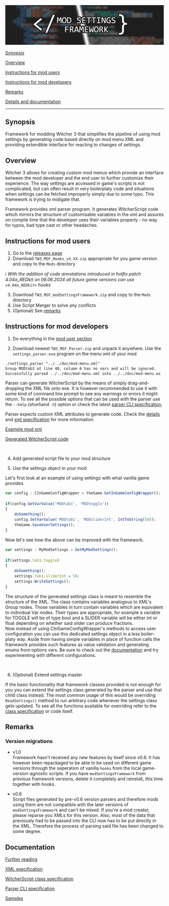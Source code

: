 <img src="doc/banner.jpg" alt="Logo"/>

<br>

[Synopsis](#synopsis)

[Overview](#overview)

[Instructions for mod users](#instructions-for-mod-users)

[Instructions for mod developers](#instructions-for-mod-developers)

[Remarks](#remarks)

[Details and documentation](#documentation)

---

## Synopsis
Framework for modding Witcher 3 that simplifies the pipeline of using mod settings by generating code based directly on mod menu XML and providing extendible interface for reacting to changes of settings.

## Overview
Witcher 3 allows for creating custom mod menus which provide an interface between the mod developer and the end user to further customize their experience. The way settings are accessed in game's scripts is not complicated, but can often result in very boilerplaty code and situations when settings can be fetched improperly simply due to some typo. This framework is trying to midigate that.

Framework provides xml parser program. It generates WitcherScript code which mirrors the structure of customisable variables in the xml and assures on compile time that the developer uses their variables properly - no way for typos, bad type cast or other headaches.


## Instructions for mod users

1. Go to the [releases page](https://github.com/SpontanCombust/tw3-settings-framework/releases)
2. Download `TW3_MSF_Hooks_vX.XX.zip` appropriate for you game version and copy to the `Mods` directory

:information_source: *With the addition of code annotations introduced in hotfix patch 4.04a_REDkit on 06.06.2024 all future game versions can use `v4.04a_REDkit+` hooks*

3. Download `TW3_MSF_modSettingsFramework.zip` and copy to the `Mods` directory
4. Use Script Merger to solve any conflicts
5. (Optional) See [remarks](#remarks)

## Instructions for mod developers

1. Do everything in the [mod user section](#instructions-for-mod-users)

2. Download newest `TW3_MSF_Parser.zip` and unpack it anywhere. Use the `settings_parser.exe` program on the menu xml of your mod

```shell
./settings_parser "../../doc/mod-menu.xml"
Group MODtab2 at line 40, column 6 has no vars and will be ignored.
Successfully parsed ../../doc/mod-menu.xml into ../../doc/mod-menu.ws
```
Parser can generate WitcherScript by the means of simply drag-and-dropping the XML file onto exe. It is however recommended to use it with some kind of command line prompt to see any warnings or errors it might return. To see all the possible options that can be used with the parser use the `--help` (shorhand `-h`) option or check the latest [parser CLI specification](doc/cli_specification.md).

Parser expects custom XML attributes to generate code. Check the [details](doc/details.md) and [xml specification](doc/xml_specification.md) for more information.

[Example mod xml](doc/mod-menu.xml)

[Generated WitcherScript code](doc/mod-menu.ws)

<br>

4. Add generated script file to your mod structure 
   
5. Use the settings object in your mod

Let's first look at an example of using settings with what vanilla game provides.
```js
var config : CInGameConfigWrapper = theGame.GetInGameConfigWrapper();

if(config.GetVarValue('MODtab1', 'MODtoggle'))
{
	doSomething();
	config.SetVarValue('MODtab1', 'MODsliderInt', IntToString(50));
	theGame.SaveUserSettings();
}
```

Now let's see how the above can be improved with the framework. 
```js
var settings : MyModSettings = GetMyModSettings();

if(settings.tab1.toggle)
{
	doSomething();
	settings.tab1.sliderInt = 50;
	settings.WriteSettings();
}
```

The structure of the generated settings class is meant to resemble the structure of the XML. The class contains variables analogous to XML's Group nodes. Those variables in turn contain variables which are equivalent to individual Var nodes. Their types are appropriate, for example a variable for TOGGLE will be of type bool and a SLIDER variable will be either int or float depending on whether said slider can produce fractions. <br>
Now instead of using CInGameConfigWrapper's methods to access user configuration you can use this dedicated settings object in a less boiler-platy way.
Aside from having simple variables in place of function calls the framework provides such features as value validation and generating enums from options vars. Be sure to check out the [documentation](#documentation) and try experimenting with different configurations.

<br>

6. (Optional) Extend settings master

If the basic functionality that framework classes provided is not enough for you you can extend the settings class generated by the parser and use that child class instead.
The most common usage of this would be overriding `ReadSettings()` method to run arbitrary code whenever the settings class gets updated. To see all the functions available for overriding refer to the [class specification](doc/class_specification.md) or code itself.


## Remarks

### Version migrations

- v1.0 <br>
Framework hasn't received any new features by itself since v0.6. It has however been repackaged to be able to be used on different game versions through the seperation of vanilla `hooks` from the local game-version-agnostic scripts.
If you have `modSettingsFramework` from previous framework versions, delete it completely and reinstall, this time together with hooks.

- v0.6 <br>
Script files generated by pre-v0.6 version parsers and therefore mods using them are not compatible with the later versions of `modSettingsFramework` and can't be mixed.
If you're a mod creator, please reparse you XMLs for this version.
Also, most of the data that previously had to be passed into the CLI now has to be put directly in the XML. Therefore the process of parsing said file has been changed to some degree.


## Documentation
[Further reading](doc/details.md)

[XML specification](doc/xml_specification.md)

[WitcherScript class specification](doc/class_specification.md)

[Parser CLI specification](doc/cli_specification.md)

[Samples](samples)